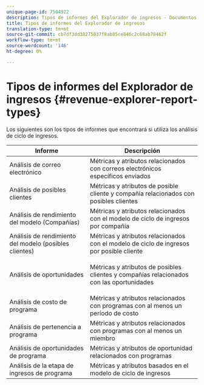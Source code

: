 ```yaml
---
unique-page-id: 7504922
description: Tipos de informes del Explorador de ingresos - Documentos de marketing - Documentación del producto
title: Tipos de informes del Explorador de ingresos
translation-type: tm+mt
source-git-commit: cb7df3dd38275837f8ab05ce846c2c68ab78462f
workflow-type: tm+mt
source-wordcount: '146'
ht-degree: 0%

---
```



# Tipos de informes del Explorador de ingresos {#revenue-explorer-report-types}

Los siguientes son los tipos de informes que encontrará si utiliza los análisis de ciclo de ingresos.

<table> 
 <thead> 
  <tr> 
   <th>Informe</th> 
   <th>Descripción</th> 
  </tr> 
 </thead> 
 <tbody> 
  <tr> 
   <td>Análisis de correo electrónico</td> 
   <td>Métricas y atributos relacionados con correos electrónicos específicos enviados</td> 
  </tr> 
  <tr> 
   <td>Análisis de posibles clientes</td> 
   <td>Métricas y atributos de posible cliente y compañía relacionados con posibles clientes</td> 
  </tr> 
  <tr> 
   <td>Análisis de rendimiento del modelo (Compañías)</td> 
   <td>Métricas y atributos relacionados con el modelo de ciclo de ingresos por compañía</td> 
  </tr> 
  <tr> 
   <td>Análisis de rendimiento del modelo (posibles clientes)</td> 
   <td>Métricas y atributos relacionados con el modelo de ciclo de ingresos por posible cliente</td> 
  </tr> 
  <tr> 
   <td>Análisis de oportunidades</td> 
   <td><p>Métricas y atributos de posibles clientes y compañías relacionados con las oportunidades</p></td> 
  </tr> 
  <tr> 
   <td>Análisis de costo de programa</td> 
   <td>Métricas y atributos relacionados con programas con al menos un período de costo</td> 
  </tr> 
  <tr> 
   <td>Análisis de pertenencia a programa</td> 
   <td>Métricas y atributos relacionados con programas con al menos un miembro</td> 
  </tr> 
  <tr> 
   <td>Análisis de oportunidades de programa</td> 
   <td>Métricas y atributos de oportunidad relacionados con programas</td> 
  </tr> 
  <tr> 
   <td>Análisis de la etapa de ingresos de programa</td> 
   <td>Métricas y atributos basados en el modelo de ciclo de ingresos</td> 
  </tr> 
 </tbody> 
</table>
